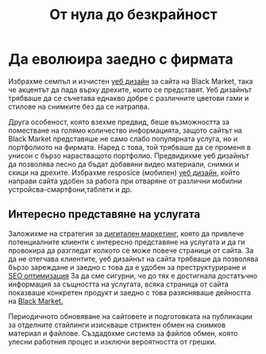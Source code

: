 ﻿---
layout: post
order: 2
rel: /about/blackmarket/web-design
service: /services/web-design
project: /portfolio/blackmarket
header: compact
display: summary postcard
title: От нула до безкрайност
description: Уеб дизайнът на сайта на Black Market трябваше да се съчетава еднакво добре с различните цветовови гами и стилове на снимките без да се натрапва.
summary: Избрахме семпла и изчистена структура за интернет сайта на Black Market, така че акцентът да пада върху дрехите, които се представят. Уеб дизайнът трябваше да се съчетава еднакво добре с различните цветовови гами и стилове на снимките без да се натрапва. 
image: /business/blackmarket/web.jpg 
preview: /business/blackmarket/web-preview.jpg
featured: true
---
# Да еволюира заедно с фирмата
Избрахме семпъл и изчистен [уеб дизайн](./../../маркетинг/уеб-дизайн.html) за сайта на Black Market, така че акцентът да пада върху дрехите, които се представят. Уеб дизайнът трябваше да се съчетава еднакво добре с различните цветови гами и стилове на снимките без да се натрапва. 

Друга особеност, която взехме предвид, беше възможността за поместване на голямо количество информацията, защото сайтът на Black Market представяше не само слабо популярната услуга, но и портфолиото на фирмата. Наред с това, той трябваше да се променя в унисон с бързо нарастващото портфолио. Предвидихме уеб дизайнът да позволява лесно да бъдат добавяни видео материали, снимки и скици на дрехите. Избрахме resposice (мобилен) [уеб дизайн](./../../маркетинг/уеб-дизайн.html), който направи сайта удобен за работа при отваряне от различни мобилни устройсва-смартфони,таблети и др.

## Интересно представяне на услугата
Заложихме на стратегия за [дигитален маркетинг](./../../маркетинг/дигитална-маркетинг-стратегия.html), която да привлече потенциалните клиенти с интересно представяне на услугата и да ги провокира да разгледат колкото се може повече страници от сайта. За да не отегчава клиентите, уеб дизайнът на сайта трябваше да позволява бързо зареждане и заедно с това да е удобен за преструктуриране и [SEO оптимизация](./../../маркетинг/seo-оптимизация.html) За да сме сигурни, че до тях е достигнала достатъчно информация за същността на услугата, всяка страница от сайта показваше конкретен продукт и заедно с това разясняваше дейността на [Black Market.](http://blackmarket.bg/)

Периодичното обновяване на сайтовете и подготовката на публикации за отделните стайлинги изискваше стриктен обмен на снимков материал и файлове. Създадохме система за файлов обмен, която улесни работния процес и изключи вероятността от грешки.
